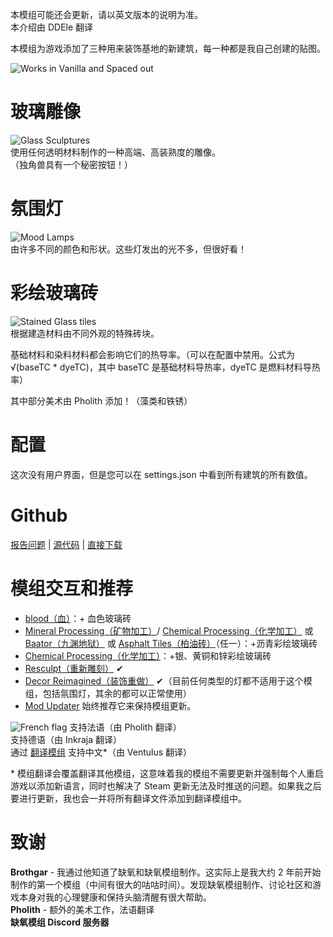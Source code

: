 本模组可能还会更新，请以英文版本的说明为准。  
本介绍由 DDEle 翻译

本模组为游戏添加了三种用来装饰基地的新建筑，每一种都是我自己创建的贴图。  

![Works in Vanilla and Spaced out](https://i.imgur.com/sDGtgXY.png)  

# 玻璃雕像  
![Glass Sculptures](https://i.imgur.com/46k56Qt.png)   
使用任何透明材料制作的一种高端、高装熟度的雕像。  
（独角兽具有一个秘密按钮！）

# 氛围灯   
![Mood Lamps](https://i.imgur.com/OmYztOs.png)   
由许多不同的颜色和形状。这些灯发出的光不多，但很好看！

# 彩绘玻璃砖  
![Stained Glass tiles](https://i.imgur.com/293a8d7.png)   
根据建造材料由不同外观的特殊砖块。

基础材料和染料材料都会影响它们的热导率。（可以在配置中禁用。公式为 √(baseTC * dyeTC)，其中 baseTC 是基础材料导热率，dyeTC 是燃料材料导热率）

其中部分美术由 Pholith 添加！（藻类和铁锈）

# 配置  
这次没有用户界面，但是您可以在 settings.json 中看到所有建筑的所有数值。

# Github
[报告问题](https://github.com/aki-art/ONI-Mods) | [源代码](https://github.com/aki-art/ONI-Mods/tree/master/DecorPackA) | [直接下载](https://github.com/aki-art/ONI-Mods/releases/tag/v1.1.0.0-decorpack-i)

# 模组交互和推荐  
- [blood（血）](https://steamcommunity.com/sharedfiles/filedetails/?id=1725334376)：+ 血色玻璃砖
- [Mineral Processing（矿物加工）](https://steamcommunity.com/sharedfiles/filedetails/?id=1970894610)/ [Chemical Processing（化学加工）](https://steamcommunity.com/sharedfiles/filedetails/?id=2661907148) 或 [Baator（九渊地狱）](https://steamcommunity.com/sharedfiles/filedetails/?id=2582905897) 或 [Asphalt Tiles（柏油砖）](https://steamcommunity.com/sharedfiles/filedetails/?id=1979475408)（任一）：+沥青彩绘玻璃砖
- [Chemical Processing（化学加工）](https://steamcommunity.com/sharedfiles/filedetails/?id=2661907148)：+银、黄铜和锌彩绘玻璃砖
- [Resculpt（重新雕刻）](https://steamcommunity.com/sharedfiles/filedetails/?id=1918000273) ✔
- [Decor Reimagined（装饰重做）](https://steamcommunity.com/sharedfiles/filedetails/?id=1892161928) ✔（目前任何类型的灯都不适用于这个模组，包括氛围灯，其余的都可以正常使用）
- [Mod Updater](https://steamcommunity.com/sharedfiles/filedetails/?id=2018291283) 始终推荐它来保持模组更新。


![French flag](https://i.imgur.com/zgT2x7q.png)  支持法语（由 Pholith 翻译）  
支持德语（由 Inkraja 翻译）  
通过 [翻译模组](https://steamcommunity.com/sharedfiles/filedetails/?id=2692663069) 支持中文\*（由 Ventulus 翻译）  

\* 模组翻译会覆盖翻译其他模组，这意味着我的模组不需要更新并强制每个人重启游戏以添加新语言，同时也解决了 Steam 更新无法及时推送的问题。如果我之后要进行更新，我也会一并将所有翻译文件添加到翻译模组中。

# 致谢 
**Brothgar** - 我通过他知道了缺氧和缺氧模组制作。这实际上是我大约 2 年前开始制作的第一个模组（中间有很大的咕咕时间）。发现缺氧模组制作、讨论社区和游戏本身对我的心理健康和保持头脑清醒有很大帮助。  
**Pholith** - 额外的美术工作，法语翻译  
**缺氧模组 Discord 服务器**  